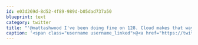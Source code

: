 ```yaml
---
id: e03d269d-8d52-4f89-989d-b05dad737a50
blueprint: text
category: twitter
title: "'@mattashwood I've been doing fine on 128. Cloud makes that way easier. Depends how badly you need local photos, music, video"
caption: '<span class="username username_linked">@<a href="https://twitter.com/mattashwood" title="Matt Ashwood">mattashwood</a></span> I''ve been doing fine on 128. Cloud makes that way easier. Depends how badly you need local photos, music, video'
---
```


